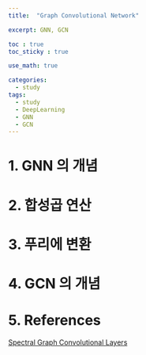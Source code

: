 ```yaml
---
title:  "Graph Convolutional Network"

excerpt: GNN, GCN 

toc : true
toc_sticky : true  

use_math: true

categories:
  - study
tags:
  - study
  - DeepLearning
  - GNN
  - GCN
---
```


# 1. GNN 의 개념

# 2. 합성곱 연산 

# 3. 푸리에 변환 

# 4. GCN 의 개념 

# 5. References

[Spectral Graph Convolutional Layers](https://colab.research.google.com/github/AntonioLonga/PytorchGeometricTutorial/blob/main/Tutorial4/Tutorial4.ipynb#scrollTo=qci9woTPC-TF)

